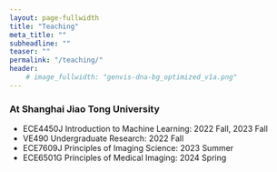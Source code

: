```yaml
---
layout: page-fullwidth
title: "Teaching"
meta_title: ""
subheadline: ""
teaser: ""
permalink: "/teaching/"
header:
    # image_fullwidth: "genvis-dna-bg_optimized_v1a.png"
---
```



### At Shanghai Jiao Tong University

* ECE4450J Introduction to Machine Learning: 2022 Fall, 2023 Fall
* VE490 Undergraduate Research: 2022 Fall
* ECE7609J Principles of Imaging Science: 2023 Summer
* ECE6501G Principles of Medical Imaging: 2024 Spring



